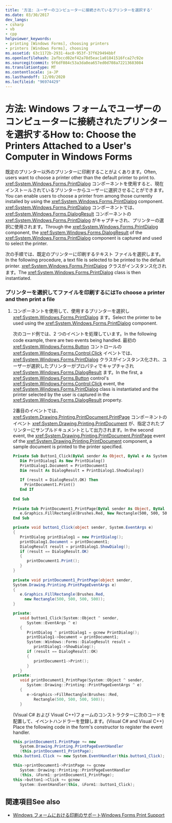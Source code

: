 ```yaml
---
title: '方法: ユーザーのコンピューターに接続されているプリンターを選択する'
ms.date: 03/30/2017
dev_langs:
- csharp
- vb
- cpp
helpviewer_keywords:
- printing [Windows Forms], choosing printers
- printers [Windows Forms], choosing
ms.assetid: 63c1172b-2931-4ac0-953f-37f629494bbf
ms.openlocfilehash: 2afbccd02ef42a78d5eac1a01841516fca27c92e
ms.sourcegitcommit: 9f6df084c53a3da0ea657ed0d708a72213683084
ms.translationtype: MT
ms.contentlocale: ja-JP
ms.lasthandoff: 12/09/2020
ms.locfileid: "96974429"
---
```

# <a name="how-to-choose-the-printers-attached-to-a-users-computer-in-windows-forms"></a><span data-ttu-id="b19c2-102">方法: Windows フォームでユーザーのコンピューターに接続されたプリンターを選択する</span><span class="sxs-lookup"><span data-stu-id="b19c2-102">How to: Choose the Printers Attached to a User's Computer in Windows Forms</span></span>
<span data-ttu-id="b19c2-103">既定のプリンター以外のプリンターに印刷することがよくあります。</span><span class="sxs-lookup"><span data-stu-id="b19c2-103">Often, users want to choose a printer other than the default printer to print to.</span></span> <span data-ttu-id="b19c2-104"><xref:System.Windows.Forms.PrintDialog> コンポーネントを使用すると、現在インストールされているプリンターからユーザーに選択させることができます。</span><span class="sxs-lookup"><span data-stu-id="b19c2-104">You can enable users to choose a printer from among those currently installed by using the <xref:System.Windows.Forms.PrintDialog> component.</span></span> <span data-ttu-id="b19c2-105"><xref:System.Windows.Forms.PrintDialog> コンポーネントでは、 <xref:System.Windows.Forms.DialogResult> コンポーネントの <xref:System.Windows.Forms.PrintDialog> がキャプチャされ、プリンターの選択に使用されます。</span><span class="sxs-lookup"><span data-stu-id="b19c2-105">Through the <xref:System.Windows.Forms.PrintDialog> component, the <xref:System.Windows.Forms.DialogResult> of the <xref:System.Windows.Forms.PrintDialog> component is captured and used to select the printer.</span></span>  
  
 <span data-ttu-id="b19c2-106">次の手順では、既定のプリンターに印刷するテキスト ファイルを選択します。</span><span class="sxs-lookup"><span data-stu-id="b19c2-106">In the following procedure, a text file is selected to be printed to the default printer.</span></span> <span data-ttu-id="b19c2-107"><xref:System.Windows.Forms.PrintDialog> クラスがインスタンス化されます。</span><span class="sxs-lookup"><span data-stu-id="b19c2-107">The <xref:System.Windows.Forms.PrintDialog> class is then instantiated.</span></span>  
  
### <a name="to-choose-a-printer-and-then-print-a-file"></a><span data-ttu-id="b19c2-108">プリンターを選択してファイルを印刷するには</span><span class="sxs-lookup"><span data-stu-id="b19c2-108">To choose a printer and then print a file</span></span>  
  
1. <span data-ttu-id="b19c2-109">コンポーネントを使用して、使用するプリンターを選択し <xref:System.Windows.Forms.PrintDialog> ます。</span><span class="sxs-lookup"><span data-stu-id="b19c2-109">Select the printer to be used using the <xref:System.Windows.Forms.PrintDialog> component.</span></span>  
  
     <span data-ttu-id="b19c2-110">次のコード例では、2 つのイベントを処理しています。</span><span class="sxs-lookup"><span data-stu-id="b19c2-110">In the following code example, there are two events being handled.</span></span> <span data-ttu-id="b19c2-111">最初の <xref:System.Windows.Forms.Button> コントロールの <xref:System.Windows.Forms.Control.Click> イベントでは、 <xref:System.Windows.Forms.PrintDialog> クラスがインスタンス化され、ユーザーが選択したプリンターがプロパティでキャプチャされ <xref:System.Windows.Forms.DialogResult> ます。</span><span class="sxs-lookup"><span data-stu-id="b19c2-111">In the first, a <xref:System.Windows.Forms.Button> control's <xref:System.Windows.Forms.Control.Click> event, the <xref:System.Windows.Forms.PrintDialog> class is instantiated and the printer selected by the user is captured in the <xref:System.Windows.Forms.DialogResult> property.</span></span>  
  
     <span data-ttu-id="b19c2-112">2番目のイベントでは、 <xref:System.Drawing.Printing.PrintDocument.PrintPage> コンポーネントのイベント <xref:System.Drawing.Printing.PrintDocument> が、指定されたプリンターにサンプルドキュメントとして出力されます。</span><span class="sxs-lookup"><span data-stu-id="b19c2-112">In the second event, the <xref:System.Drawing.Printing.PrintDocument.PrintPage> event of the <xref:System.Drawing.Printing.PrintDocument> component, a sample document is printed to the printer specified.</span></span>  
  
    ```vb  
    Private Sub Button1_Click(ByVal sender As Object, ByVal e As System.EventArgs) Handles Button1.Click  
       Dim PrintDialog1 As New PrintDialog()  
       PrintDialog1.Document = PrintDocument1  
       Dim result As DialogResult = PrintDialog1.ShowDialog()  
  
       If (result = DialogResult.OK) Then  
         PrintDocument1.Print()  
       End If
  
    End Sub  
  
    Private Sub PrintDocument1_PrintPage(ByVal sender As Object, ByVal e As System.Drawing.Printing.PrintPageEventArgs) Handles PrintDocument1.PrintPage  
       e.Graphics.FillRectangle(Brushes.Red, New Rectangle(500, 500, 500, 500))
    End Sub  
    ```  
  
    ```csharp  
    private void button1_Click(object sender, System.EventArgs e)  
    {  
       PrintDialog printDialog1 = new PrintDialog();  
       printDialog1.Document = printDocument1;  
       DialogResult result = printDialog1.ShowDialog();  
       if (result == DialogResult.OK)  
       {  
          printDocument1.Print();  
       }  
    }  
  
    private void printDocument1_PrintPage(object sender,
    System.Drawing.Printing.PrintPageEventArgs e)  
    {  
       e.Graphics.FillRectangle(Brushes.Red,
         new Rectangle(500, 500, 500, 500));  
    }  
    ```  
  
    ```cpp  
    private:  
       void button1_Click(System::Object ^ sender,  
          System::EventArgs ^ e)  
       {  
          PrintDialog ^ printDialog1 = gcnew PrintDialog();  
          printDialog1->Document = printDocument1;  
          System::Windows::Forms::DialogResult result =
             printDialog1->ShowDialog();  
          if (result == DialogResult::OK)  
          {  
             printDocument1->Print();  
          }  
       }  
    private:  
       void printDocument1_PrintPage(System::Object ^ sender,  
          System::Drawing::Printing::PrintPageEventArgs ^ e)  
       {  
          e->Graphics->FillRectangle(Brushes::Red,  
             Rectangle(500, 500, 500, 500));  
       }  
    ```  
  
     <span data-ttu-id="b19c2-113">(Visual C# および Visual C++)フォームのコンストラクターに次のコードを配置して、イベントハンドラーを登録します。</span><span class="sxs-lookup"><span data-stu-id="b19c2-113">(Visual C# and Visual C++) Place the following code in the form's constructor to register the event handler.</span></span>  
  
    ```csharp  
    this.printDocument1.PrintPage += new  
       System.Drawing.Printing.PrintPageEventHandler  
       (this.printDocument1_PrintPage);  
    this.button1.Click += new System.EventHandler(this.button1_Click);  
    ```  
  
    ```cpp  
    this->printDocument1->PrintPage += gcnew  
       System::Drawing::Printing::PrintPageEventHandler  
       (this, &Form1::printDocument1_PrintPage);  
    this->button1->Click += gcnew  
       System::EventHandler(this, &Form1::button1_Click);  
    ```  
  
## <a name="see-also"></a><span data-ttu-id="b19c2-114">関連項目</span><span class="sxs-lookup"><span data-stu-id="b19c2-114">See also</span></span>

- [<span data-ttu-id="b19c2-115">Windows フォームにおける印刷のサポート</span><span class="sxs-lookup"><span data-stu-id="b19c2-115">Windows Forms Print Support</span></span>](windows-forms-print-support.md)
